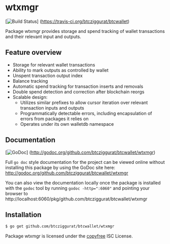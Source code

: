 wtxmgr
======

[![Build Status](https://travis-ci.org/btcziggurat/btcwallet.png?branch=master)]
(https://travis-ci.org/btcziggurat/btcwallet)

Package wtxmgr provides storage and spend tracking of wallet transactions and
their relevant input and outputs.

## Feature overview

- Storage for relevant wallet transactions
- Ability to mark outputs as controlled by wallet
- Unspent transaction output index
- Balance tracking
- Automatic spend tracking for transaction inserts and removals
- Double spend detection and correction after blockchain reorgs
- Scalable design:
  - Utilizes similar prefixes to allow cursor iteration over relevant transaction
    inputs and outputs
  - Programmatically detectable errors, including encapsulation of errors from
    packages it relies on
  - Operates under its own walletdb namespace
    
## Documentation

[![GoDoc](https://godoc.org/github.com/btcziggurat/btcwallet/wtxmgr?status.png)]
(http://godoc.org/github.com/btcziggurat/btcwallet/wtxmgr)

Full `go doc` style documentation for the project can be viewed online without
installing this package by using the GoDoc site here:
http://godoc.org/github.com/btcziggurat/btcwallet/wtxmgr

You can also view the documentation locally once the package is installed with
the `godoc` tool by running `godoc -http=":6060"` and pointing your browser to
http://localhost:6060/pkg/github.com/btcziggurat/btcwallet/wtxmgr

## Installation

```bash
$ go get github.com/btcziggurat/btcwallet/wtxmgr
```

Package wtxmgr is licensed under the [copyfree](http://copyfree.org) ISC
License.
